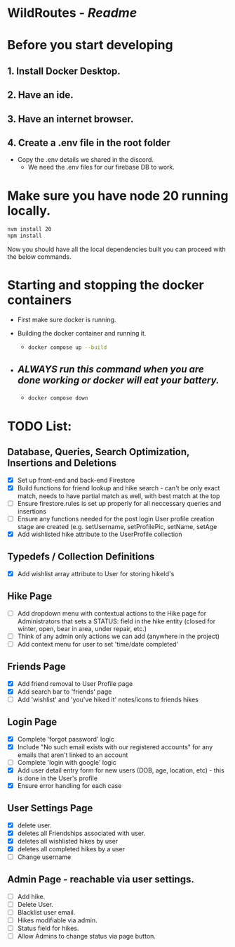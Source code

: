 # WildRoutes - _Readme_

# Before you start developing

## 1. Install Docker Desktop.

## 2. Have an ide.

## 3. Have an internet browser.

## 4. Create a .env file in the root folder

- Copy the .env details we shared in the discord.
  - We need the .env files for our firebase DB to work.

# Make sure you have node 20 running locally.

```bash
nvm install 20
npm install
```

Now you should have all the local dependencies built you can proceed with the below commands.

# Starting and stopping the docker containers

- First make sure docker is running.
- Building the docker container and running it.

  - ```bash
    docker compose up --build
    ```

- ## _ALWAYS run this command when you are done working or docker will eat your battery._

  - ```bash
    docker compose down
    ```

# TODO List:

## Database, Queries, Search Optimization, Insertions and Deletions

- [x] Set up front-end and back-end Firestore
- [X] Build functions for friend lookup and hike search - can't be only exact match, needs to have partial match as well, with best match at the top
- [ ] Ensure firestore.rules is set up properly for all neccessary queries and insertions
- [ ] Ensure any functions needed for the post login User profile creation stage are created (e.g. setUsername, setProfilePic, setName, setAge
- [X] Add wishlisted hike attribute to the UserProfile collection

## Typedefs / Collection Definitions

- [X] Add wishlist array attribute to User for storing hikeId's

## Hike Page

- [ ] Add dropdown menu with contextual actions to the Hike page for Administrators that sets a STATUS: field in the hike entity (closed for winter, open, bear in area, under repair, etc.)
- [ ] Think of any admin only actions we can add (anywhere in the project)
- [ ] Add context menu for user to set 'time/date completed'

## Friends Page

- [x] Add friend removal to User Profile page
- [x] Add search bar to 'friends' page
- [ ] Add 'wishlist' and 'you've hiked it' notes/icons to friends hikes

## Login Page

- [x] Complete 'forgot password' logic
- [x] Include "No such email exists with our registered accounts" for any emails that aren't linked to an account
- [ ] Complete 'login with google' logic
- [X] Add user detail entry form for new users (DOB, age, location, etc) - this is done in the User's profile
- [x] Ensure error handling for each case

## User Settings Page

- [x] delete user.
- [x] deletes all Friendships associated with user.
- [x] deletes all wishlisted hikes by user
- [x] deletes all completed hikes by a user
- [ ] Change username

## Admin Page - reachable via user settings.

- [ ] Add hike.
- [ ] Delete User.
- [ ] Blacklist user email.
- [ ] Hikes modifiable via admin.
- [ ] Status field for hikes.
- [ ] Allow Admins to change status via page button.
